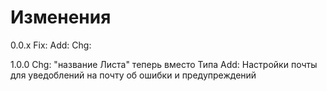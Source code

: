 # Изменения

0.0.x
Fix:
Add:
Chg:

1.0.0
Chg: "название Листа" теперь вместо Типа
Add: Настройки почты для уведоблений на почту об ошибки и предупреждений
